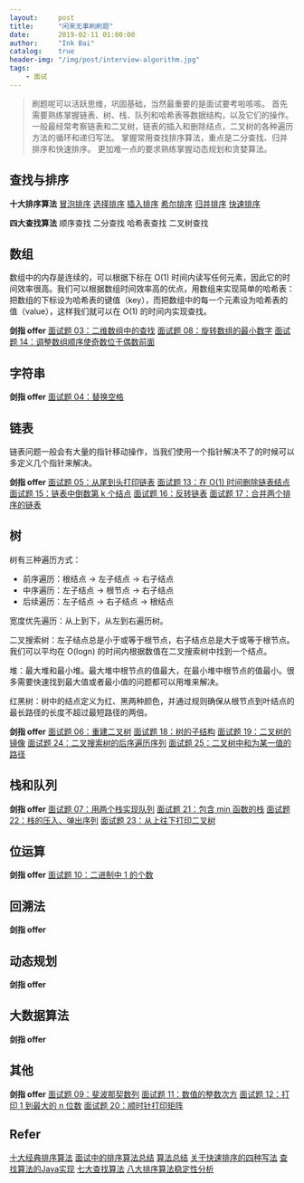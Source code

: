 ```yaml
---
layout:     post
title:      "闲来无事刷刷题"
date:       2019-02-11 01:00:00
author:     "Ink Bai"
catalog:    true
header-img: "/img/post/interview-algorithm.jpg"
tags:
    - 面试
---
```

> 刷题呢可以活跃思维，巩固基础，当然最重要的是面试要考啦咳咳。
首先需要熟练掌握链表、树、栈、队列和哈希表等数据结构，以及它们的操作。
一般最经常考察链表和二叉树，链表的插入和删除结点，二叉树的各种遍历方法的循环和递归写法。
掌握常用查找排序算法，重点是二分查找、归并排序和快速排序。
更加难一点的要求熟练掌握动态规划和贪婪算法。

## 查找与排序
**十大排序算法**
[冒泡排序](http://baixin.ink/2019/01/29/bubble-sort/)
[选择排序](http://baixin.ink/2019/01/29/sellection-sort/)
[插入排序](http://baixin.ink/2019/01/29/insertion-sort/)
[希尔排序](http://baixin.ink/2019/01/29/shell-sort/)
[归并排序](http://baixin.ink/2019/01/29/merge-sort/)
[快速排序](http://baixin.ink/2019/01/29/quick-sort/)

**四大查找算法**
顺序查找
二分查找
哈希表查找
二叉树查找

## 数组
数组中的内存是连续的，可以根据下标在 O(1) 时间内读写任何元素，因此它的时间效率很高。我们可以根据数组时间效率高的优点，用数组来实现简单的哈希表：把数组的下标设为哈希表的键值（key），而把数组中的每一个元素设为哈希表的值（value），这样我们就可以在 O(1) 的时间内实现查找。

**剑指 offer**
[面试题 03：二维数组中的查找](http://baixin.ink/2018/11/23/offer-sword-3/)
[面试题 08：旋转数组的最小数字](http://baixin.ink/2019/01/01/offer-sword-8/)
[面试题 14：调整数组顺序使奇数位于偶数前面](http://baixin.ink/2019/01/08/offer-sword-14/)

## 字符串
**剑指 offer**
[面试题 04：替换空格](http://baixin.ink/2018/11/27/offer-sword-4/)

## 链表
链表问题一般会有大量的指针移动操作，当我们使用一个指针解决不了的时候可以多定义几个指针来解决。

**剑指 offer**
[面试题 05：从尾到头打印链表](http://baixin.ink/2018/11/27/offer-sword-5/)
[面试题 13：在 O(1) 时间删除链表结点](http://baixin.ink/2019/01/08/offer-sword-13/)
[面试题 15：链表中倒数第 k 个结点](http://baixin.ink/2019/01/08/offer-sword-15/)
[面试题 16：反转链表](http://baixin.ink/2019/01/09/offer-sword-16/)
[面试题 17：合并两个排序的链表](http://baixin.ink/2019/01/09/offer-sword-17/)

## 树
树有三种遍历方式：

- 前序遍历：根结点 -> 左子结点 -> 右子结点
- 中序遍历：左子结点 -> 根节点 -> 右子结点
- 后续遍历：左子结点 -> 右子结点 -> 根结点

宽度优先遍历：从上到下，从左到右遍历树。

二叉搜索树：左子结点总是小于或等于根节点，右子结点总是大于或等于根节点。我们可以平均在 O(logn) 的时间内根据数值在二叉搜索树中找到一个结点。

堆：最大堆和最小堆。最大堆中根节点的值最大，在最小堆中根节点的值最小。很多需要快速找到最大值或者最小值的问题都可以用堆来解决。

红黑树：树中的结点定义为红、黑两种颜色，并通过规则确保从根节点到叶结点的最长路径的长度不超过最短路径的两倍。

**剑指 offer**
[面试题 06：重建二叉树](http://baixin.ink/2018/11/29/offer-sword-6/)
[面试题 18：树的子结构](http://baixin.ink/2019/01/10/offer-sword-18/)
[面试题 19：二叉树的镜像](http://baixin.ink/2019/01/10/offer-sword-19/)
[面试题 24：二叉搜索树的后序遍历序列](http://baixin.ink/2019/01/11/offer-sword-24/)
[面试题 25：二叉树中和为某一值的路径](http://baixin.ink/2019/03/11/offer-sword-25/)

## 栈和队列
**剑指 offer**
[面试题 07：用两个栈实现队列](http://baixin.ink/2018/11/29/offer-sword-7/)
[面试题 21：包含 min 函数的栈](http://baixin.ink/2019/01/10/offer-sword-21/)
[面试题 22：栈的压入、弹出序列](http://baixin.ink/2019/01/10/offer-sword-22/)
[面试题 23：从上往下打印二叉树](http://baixin.ink/2019/01/11/offer-sword-23/)

## 位运算
**剑指 offer**
[面试题 10：二进制中 1 的个数](http://baixin.ink/2019/01/07/offer-sword-10/)

## 回溯法
**剑指 offer**

## 动态规划
**剑指 offer**

## 大数据算法
**剑指 offer**

## 其他
**剑指 offer**
[面试题 09：斐波那契数列](http://baixin.ink/2019/01/02/offer-sword-9/)
[面试题 11：数值的整数次方](http://baixin.ink/2019/01/07/offer-sword-11/)
[面试题 12：打印 1 到最大的 n 位数](http://baixin.ink/2019/01/08/offer-sword-12/)
[面试题 20：顺时针打印矩阵](http://baixin.ink/2019/01/10/offer-sword-20/)

## Refer
[十大经典排序算法](https://github.com/hustcc/JS-Sorting-Algorithm)
[面试中的排序算法总结](https://www.cnblogs.com/wxisme/p/5243631.html)
[算法总结](https://www.cnblogs.com/chengxiao/category/880910.html)
[关于快速排序的四种写法](https://segmentfault.com/a/1190000004410119)
[查找算法的Java实现](https://www.jianshu.com/p/b07c69a91535)
[七大查找算法](http://www.cnblogs.com/maybe2030/p/4715035.html)
[八大排序算法稳定性分析](https://zhuanlan.zhihu.com/p/36120420)
